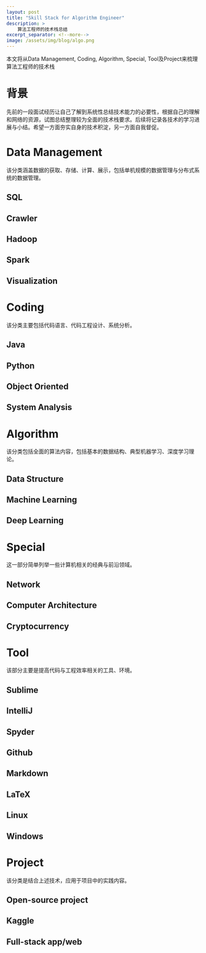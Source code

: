 ```yaml
---
layout: post
title: "Skill Stack for Algorithm Engineer"
description: >
    算法工程师的技术栈总结
excerpt_separator: <!--more-->
image: /assets/img/blog/algo.png
---
```

本文将从Data Management, Coding, Algorithm, Special, Tool及Project来梳理算法工程师的技术栈

# 背景
先前的一段面试经历让自己了解到系统性总结技术能力的必要性，根据自己的理解和网络的资源，试图总结整理较为全面的技术栈要求。后续将记录各技术的学习进展与小结。希望一方面夯实自身的技术积淀，另一方面自我督促。

# Data Management
该分类涵盖数据的获取、存储、计算、展示，包括单机规模的数据管理与分布式系统的数据管理。
<!--more-->
## SQL

## Crawler

## Hadoop

## Spark

## Visualization

# Coding
该分类主要包括代码语言、代码工程设计、系统分析。

## Java

## Python

## Object Oriented

## System Analysis

# Algorithm
该分类包括全面的算法内容，包括基本的数据结构、典型机器学习、深度学习理论。

## Data Structure

## Machine Learning

## Deep Learning

# Special
这一部分简单列举一些计算机相关的经典与前沿领域。

## Network

## Computer Architecture

## Cryptocurrency

# Tool
该部分主要是提高代码与工程效率相关的工具、环境。

## Sublime

## IntelliJ

## Spyder

## Github

## Markdown

## LaTeX

## Linux

## Windows

# Project
该分类是结合上述技术，应用于项目中的实践内容。

## Open-source project

## Kaggle

## Full-stack app/web
